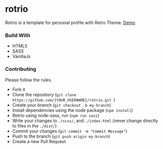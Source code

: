 # rotrio
Rotrio is a template for personal profile with Retro Theme.
[Demo](https://rotrio.vercel.app)

### Build With
* HTML5
* SASS
* VanillaJs

### Contributing 
Please follow the rules.
- Fork it
- Clone the repository (`git clone https://github.com/{YOUR_USERNAME}/rotrio.git `)
- Create your branch (`git checkout -b my-branch`)
- Install dependencies using the node package (`npm install`)
- Rotrio using node-sass, run (`npm run sass`)
- Write your changes to `./scss/`, and `./index.html` (never change directly to files in the `./dist/`)
- Commit your changes (`git commit -m "Commit Message"`)
- Push to the branch (`git push origin my-branch`)
- Create a new Pull Request
